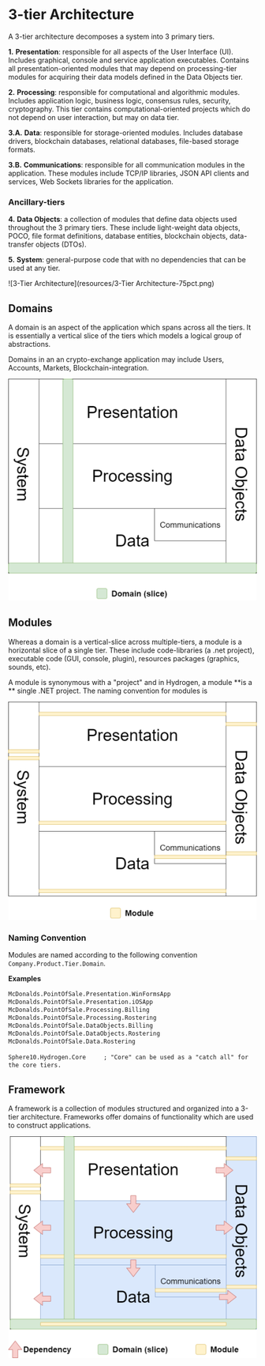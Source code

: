 # 3-tier Architecture

A  3-tier architecture decomposes a system into 3 primary tiers.

**1.**  **Presentation**: responsible for all aspects of the User Interface (UI). Includes graphical, console and service application executables. Contains all presentation-oriented modules that may depend on processing-tier modules for acquiring their data models defined in the Data Objects tier.

**2.**  **Processing**: responsible for computational and algorithmic modules. Includes application logic, business logic, consensus rules, security, cryptography.  This tier contains computational-oriented projects which do not depend on user interaction, but may on data tier.

**3.A.**  **Data**: responsible for storage-oriented modules. Includes database drivers, blockchain databases, relational databases, file-based storage formats.

**3.B.** **Communications**: responsible for all communication modules in the application. These modules include TCP/IP libraries, JSON API clients and services, Web Sockets libraries for the application.

### Ancillary-tiers

**4.** **Data Objects**: a collection of modules that define data objects used throughout the 3 primary tiers. These include light-weight data objects, POCO, file format definitions, database entities, blockchain objects, data-transfer objects (DTOs).

**5.** **System**: general-purpose code that with no dependencies that can be used at any tier.

![3-Tier Architecture](resources/3-Tier Architecture-75pct.png)


## Domains

A domain is an aspect of the application which spans across all the tiers. It is essentially a vertical slice of the tiers which models a logical group of abstractions.

Domains in an an crypto-exchange application may include Users, Accounts, Markets, Blockchain-integration.

![Domains](resources/Domains-75pct.png)



## Modules

Whereas a domain is a vertical-slice across multiple-tiers, a  module is a horizontal slice of a single tier. These include code-libraries (a .net project), executable code (GUI, console, plugin), resources packages (graphics, sounds, etc). 

A module is synonymous with a "project" and in Hydrogen, a module **is a ** single .NET project. The naming convention for modules is

![Modules](resources/Modules-75pct.png)

### Naming Convention

Modules are named according to the following convention `Company.Product.Tier.Domain`.

**Examples**

```
McDonalds.PointOfSale.Presentation.WinFormsApp
McDonalds.PointOfSale.Presentation.iOSApp
McDonalds.PointOfSale.Processing.Billing
McDonalds.PointOfSale.Processing.Rostering
McDonalds.PointOfSale.DataObjects.Billing  
McDonalds.PointOfSale.DataObjects.Rostering
McDonalds.PointOfSale.Data.Rostering

Sphere10.Hydrogen.Core     ; "Core" can be used as a "catch all" for the core tiers.
```



## Framework

A framework is a collection of modules structured and organized into a 3-tier architecture. Frameworks offer domains of functionality which are used to construct applications.

![Framework](resources/Framework-75pct.png)

